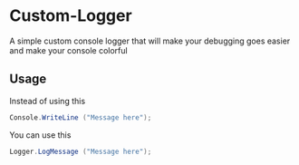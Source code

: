 # Custom-Logger
A simple custom console logger that will make your debugging goes easier and make your console colorful

## Usage
Instead of using this
```csharp
Console.WriteLine ("Message here");
```

You can use this
```csharp
Logger.LogMessage ("Message here");
```
